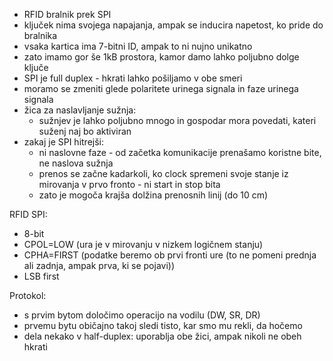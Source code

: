 - RFID bralnik prek SPI
- ključek nima svojega napajanja, ampak se inducira napetost, ko pride do bralnika
- vsaka kartica ima 7-bitni ID, ampak to ni nujno unikatno
- zato imamo gor še 1kB prostora, kamor damo lahko poljubno dolge ključe
- SPI je full duplex - hkrati lahko pošiljamo v obe smeri
- moramo se zmeniti glede polaritete urinega signala in faze urinega signala
- žica za naslavljanje sužnja:
	- sužnjev je lahko poljubno mnogo in gospodar mora povedati, kateri suženj naj bo aktiviran
- zakaj je SPI hitrejši:
	- ni naslovne faze - od začetka komunikacije prenašamo koristne bite, ne naslova sužnja
	- prenos se začne kadarkoli, ko clock spremeni svoje stanje iz mirovanja v prvo fronto - ni start in stop bita
	- zato je mogoča krajša dolžina prenosnih linij (do 10 cm)

RFID SPI:
- 8-bit
- CPOL=LOW (ura je v mirovanju v nizkem logičnem stanju)
- CPHA=FIRST (podatke beremo ob prvi fronti ure (to ne pomeni prednja ali zadnja, ampak prva, ki se pojavi))
- LSB first

Protokol:
- s prvim bytom določimo operacijo na vodilu (DW, SR, DR)
- prvemu bytu običajno takoj sledi tisto, kar smo mu rekli, da hočemo
- dela nekako v half-duplex: uporablja obe žici, ampak nikoli ne obeh hkrati